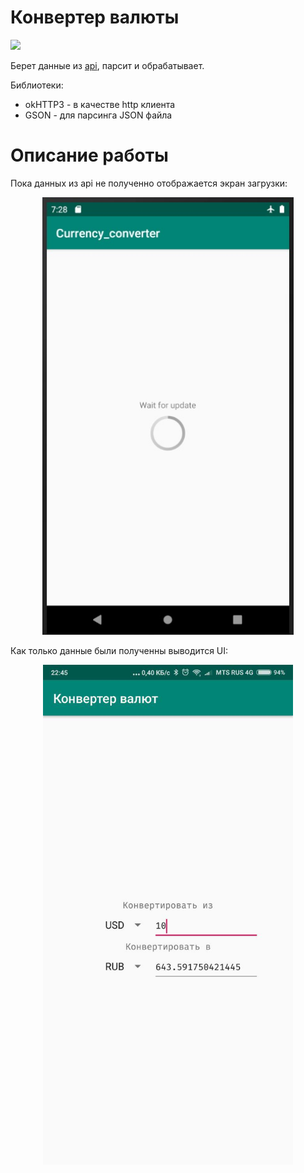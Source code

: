 # Конвертер валюты

![](https://github.com/sonulen/Currency_converter/workflows/Android%20CI/badge.svg)

Берет данные из [api](https://fixer.io/), парсит и обрабатывает.

Библиотеки:

* okHTTP3 - в качестве http клиента
* GSON - для парсинга JSON файла

# Описание работы

Пока данных из api не полученно отображается экран загрузки:

<p align="center">
  <img height="700px" src=pics/load.jpg/>
</p>

Как только данные были полученны выводится UI:

<p align="center">
  <img height="800px" src=pics/converter.jpg/>
</p>

